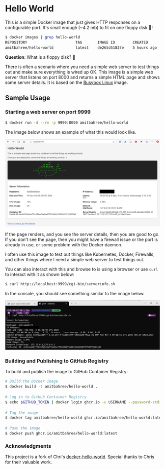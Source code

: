 # Hello World

This is a simple Docker image that just gives HTTP responses on a configurable port. It's small enough (~4.2 mb) to fit on one floppy disk 💾!

```bash
$ docker images | grep hello-world
REPOSITORY                      TAG       IMAGE ID        CREATED          VIRTUAL SIZE
amitbahree/hello-world          latest    de265d51837e    5 hours ago    4.28MB
```
**Question:** What is a floppy disk? 🤔

There is often a scenario where you need a simple web server to test things out and make sure everything is wired up OK. This image is a simple web server that listens on port 8000 and returns a simple HTML page and shows some server details. It is based on the [Busybox Linux](https://www.busybox.net/about.html) image.

## Sample Usage

### Starting a web server on port 9999

```bash
$ docker run -d --rm -p 9999:8000 amitbahree/hello-world
```
The image below shows an example of what this would look like.

![Hello World](./images/hello-world.png)

If the page renders, and you see the server details, then you are good to go. If you don't see the page, then you might have a firewall issue or the port is already in use, or some problem with the Docker daemon.

I often use this image to test out things like Kubernetes, Docker, Firewalls, and other things where I need a simple web server to test things out.

You can also interact with this and browse to is using a browser or use `curl` to interact with it as shown below:

```bash
$ curl http://localhost:9999/cgi-bin/serverinfo.sh
```
In the console, you should see something similar to the image below.

![Hello World](./images/hello-world-curl.png)

### Building and Publishing to GitHub Registry

To build and publish the image to GitHub Container Registry:

```bash
# Build the Docker image
$ docker build -t amitbahree/hello-world .

# Log in to GitHub Container Registry
$ echo $GITHUB_TOKEN | docker login ghcr.io -u USERNAME --password-stdin

# Tag the image
$ docker tag amitbahree/hello-world ghcr.io/amitbahree/hello-world:latest

# Push the image
$ docker push ghcr.io/amitbahree/hello-world:latest
```

### Acknowledgments

This project is a fork of Chri's [docker-hello-world](https://github.com/crccheck/docker-hello-world). Special thanks to Chris for their valuable work.
